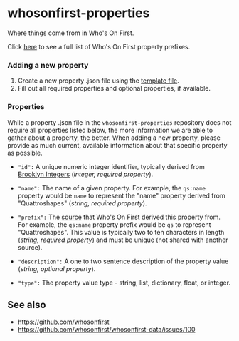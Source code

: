 # whosonfirst-properties

Where things come from in Who's On First.

Click [here](properties/) to see a full list of Who's On First property prefixes.

### Adding a new property

1. Create a new property .json file using the [template file](properties_template.json).
2. Fill out all required properties and optional properties, if available.

### Properties

While a property .json file in the `whosonfirst-properties` repository does not require all properties listed below, the more information we are able to gather about a property, the better. When adding a new property, please provide as much current, available information about that specific property as possible.

* `"id":` A unique numeric integer identifier, typically derived from [Brooklyn Integers](https://www.brooklynintegers.com) (_integer, required property_).

* `"name":` The name of a given property. For example, the `qs:name` property would be `name` to represent the "name" property derived from "Quattroshapes" (_string, required property_).

* `"prefix":` The [source](https://www.github.com/whosonfirst/whosonfirst-sources) that Who's On First derived this property from. For example, the `qs:name` property prefix would be `qs` to represent "Quattroshapes". This value is typically two to ten characters in length (_string, required property_) and must be unique (not shared with another source).

* `"description":` A one to two sentence description of the property value (_string, optional property_).

* `"type":` The property value type - string, list, dictionary, float, or integer.

## See also

* https://github.com/whosonfirst
* https://github.com/whosonfirst/whosonfirst-data/issues/100